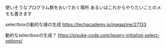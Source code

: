 使いそうなプログラム群をおいておく場所
あるいはこれからやりたいことのメモも書きます

selectboxの動的な値の生成
https://techacademy.jp/magazine/27133

動的なselectboxの生成？
https://pisuke-code.com/jquery-initialize-select-options/